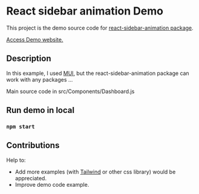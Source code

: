 # React sidebar animation Demo

This project is the demo source code for [react-sidebar-animation package](https://www.npmjs.com/package/react-sidebar-animation/v/1.0.0).

[Access Demo website.](https://vercel.com/bgeffrault/react-sidebar-animation-example)

## Description

In this example, I used [MUI](https://mui.com/), but the react-sidebar-animation package can work with any packages ...

Main source code in src/Components/Dashboard.js

## Run demo in local

### `npm start`

## Contributions

Help to:

- Add more examples (with [Tailwind](https://tailwindcss.com/) or other css library) would be appreciated.
- Improve demo code example.
